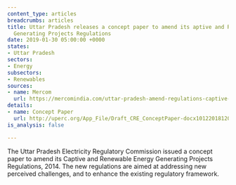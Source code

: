```yaml
---
content_type: articles
breadcrumbs: articles
title: Uttar Pradesh releases a concept paper to amend its aptive and Renewable Energy
  Generating Projects Regulations
date: 2019-01-30 05:00:00 +0000
states:
- Uttar Pradesh
sectors:
- Energy
subsectors:
- Renewables
sources:
- name: Mercom
  url: https://mercomindia.com/uttar-pradesh-amend-regulations-captive-and-renewable/
details:
- name: Concept Paper
  url: http://uperc.org/App_File/Draft_CRE_ConceptPaper-docx10122018120350PM.docx
is_analysis: false

---
```

The Uttar Pradesh Electricity Regulatory Commission issued a concept paper to amend its Captive and Renewable Energy Generating Projects Regulations, 2014. The new regulations are aimed at addressing new perceived challenges, and to enhance the existing regulatory framework.